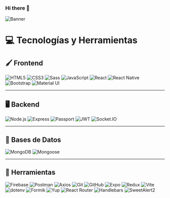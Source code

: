 ### Hi there 👋
![Banner](https://res.cloudinary.com/drez01kou/image/upload/v1730420276/verd5wg5vyajnfrvmrvy.png)

# 💻 Tecnologías y Herramientas

## 🖌️ Frontend
![HTML5](https://img.shields.io/badge/HTML5-E34F26?style=for-the-badge&logo=html5&logoColor=white)
![CSS3](https://img.shields.io/badge/CSS3-1572B6?style=for-the-badge&logo=css3&logoColor=white)
![Sass](https://img.shields.io/badge/Sass-CC6699?style=for-the-badge&logo=sass&logoColor=white)
![JavaScript](https://img.shields.io/badge/JavaScript-F7DF1E?style=for-the-badge&logo=javascript&logoColor=black)
![React](https://img.shields.io/badge/REACT-%2361DAFB?style=for-the-badge&logo=react&logoColor=black)
![React Native](https://img.shields.io/badge/React_Native-20232A?style=for-the-badge&logo=react&logoColor=61DAFB)
![Bootstrap](https://img.shields.io/badge/Bootstrap-7952B3?style=for-the-badge&logo=bootstrap&logoColor=white)
![Material UI](https://img.shields.io/badge/Material_UI-0081CB?style=for-the-badge&logo=mui&logoColor=white)

---

## 🖥️ Backend
![Node.js](https://img.shields.io/badge/Node.js-339933?style=for-the-badge&logo=node.js&logoColor=white)
![Express](https://img.shields.io/badge/Express-000000?style=for-the-badge&logo=express&logoColor=white)
![Passport](https://img.shields.io/badge/Passport-34E27A?style=for-the-badge&logo=passport&logoColor=white)
![JWT](https://img.shields.io/badge/JSON_Web_Token-000000?style=for-the-badge&logo=json&logoColor=white)
![Socket.IO](https://img.shields.io/badge/SOCKET.IO-%23010101?style=for-the-badge&logo=socketdotio&logoColor=white)


---

## 📂 Bases de Datos
![MongoDB](https://img.shields.io/badge/MongoDB-47A248?style=for-the-badge&logo=mongodb&logoColor=white)
![Mongoose](https://img.shields.io/badge/MONGOOSE-%23880000?style=for-the-badge&logo=mongoose&logoColor=white)

---

## 🔧 Herramientas
![Firebase](https://img.shields.io/badge/Firebase-FFCA28?style=for-the-badge&logo=firebase&logoColor=black)
![Postman](https://img.shields.io/badge/Postman-FF6C37?style=for-the-badge&logo=postman&logoColor=white)
![Axios](https://img.shields.io/badge/Axios-5A29E4?style=for-the-badge&logo=axios&logoColor=white)
![Git](https://img.shields.io/badge/Git-F05032?style=for-the-badge&logo=git&logoColor=white)
![GitHub](https://img.shields.io/badge/GitHub-181717?style=for-the-badge&logo=github&logoColor=white)
![Expo](https://img.shields.io/badge/Expo-000020?style=for-the-badge&logo=expo&logoColor=white)
![Redux](https://img.shields.io/badge/Redux-764ABC?style=for-the-badge&logo=redux&logoColor=white)
![Vite](https://img.shields.io/badge/Vite-646CFF?style=for-the-badge&logo=vite&logoColor=white)
![dotenv](https://img.shields.io/badge/dotenv-ECD53F?style=for-the-badge&logo=dotenv&logoColor=black)
![Formik](https://img.shields.io/badge/FORMIK-%232563EB?style=for-the-badge&logo=formik&logoColor=white)
![Yup](https://img.shields.io/badge/Yup-5E60CE?style=for-the-badge&logoColor=white)
![React Router](https://img.shields.io/badge/React_Router_DOM-CA4245?style=for-the-badge&logo=react-router&logoColor=white)
![Handlebars](https://img.shields.io/badge/Handlebars-F0772B?style=for-the-badge&logo=handlebarsdotjs&logoColor=white)
![SweetAlert2](https://img.shields.io/badge/SweetAlert2-FF4154?style=for-the-badge&logo=javascript&logoColor=white)




<!--
**LeonardoFleita/LeonardoFleita** is a ✨ _special_ ✨ repository because its `README.md` (this file) appears on your GitHub profile.

Here are some ideas to get you started:

- 🔭 I’m currently working on ...
- 🌱 I’m currently learning ...
- 👯 I’m looking to collaborate on ...
- 🤔 I’m looking for help with ...
- 💬 Ask me about ...
- 📫 How to reach me: ...
- 😄 Pronouns: ...
- ⚡ Fun fact: ...
-->
